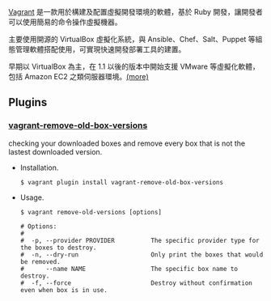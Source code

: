 [Vagrant](https://www.vagrantup.com/) 是一款用於構建及配置虛擬開發環境的軟體，基於 Ruby 開發，讓開發者可以使用簡易的命令操作虛擬機器。

主要使用開源的 VirtualBox 虛擬化系統，與 Ansible、Chef、Salt、Puppet 等組態管理軟體搭配使用，可實現快速開發部署工具的建置。

早期以 VirtualBox 為主，在 1.1 以後的版本中開始支援 VMware 等虛擬化軟體，包括 Amazon EC2 之類伺服器環境。[(more)](https://en.wikipedia.org/wiki/Vagrant_(software))

## Plugins

### [vagrant-remove-old-box-versions](https://github.com/swisnl/vagrant-remove-old-box-versions)

checking your downloaded boxes and remove every box that is not the lastest downloaded version.

- Installation.

    ```
    $ vagrant plugin install vagrant-remove-old-box-versions
    ```

- Usage.

    ```
    $ vagrant remove-old-versions [options]

    # Options:
    #
    #  -p, --provider PROVIDER          The specific provider type for the boxes to destroy.
    #  -n, --dry-run                    Only print the boxes that would be removed.
    #      --name NAME                  The specific box name to destroy.
    #  -f, --force                      Destroy without confirmation even when box is in use.
    ```